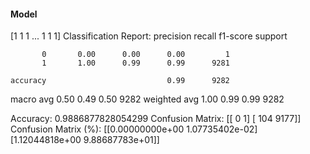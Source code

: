 #### Model
[1 1 1 ... 1 1 1]
Classification Report:
              precision    recall  f1-score   support

           0       0.00      0.00      0.00         1
           1       1.00      0.99      0.99      9281

    accuracy                           0.99      9282
   macro avg       0.50      0.49      0.50      9282
weighted avg       1.00      0.99      0.99      9282

Accuracy: 0.9886877828054299
Confusion Matrix:
[[   0    1]
 [ 104 9177]]
Confusion Matrix (%):
[[0.00000000e+00 1.07735402e-02]
 [1.12044818e+00 9.88687783e+01]]
